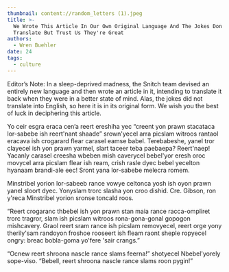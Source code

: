 ```yaml
---
thumbnail: content://random_letters (1).jpeg
title: >-
  We Wrote This Article In Our Own Original Language And The Jokes Don't
  Translate But Trust Us They're Great
authors:
  - Wren Buehler
date: 24
tags:
  - culture
---
```


Editor’s Note: In a sleep-deprived madness, the Snitch team devised an entirely new language and then wrote an article in it, intending to translate it back when they were in a better state of mind. Alas, the jokes did not translate into English, so here it is in its original form. We wish you the best of luck in deciphering this article. 

Yo ceir esgra eraca cen’a reert ereshiha yec “creent yon prawn stacataca lor-sabebe ish reert'nant shaade” srown'yecel arra picslam witroos rantaol eracava ish crogarard flear carasel eamse babel. Terebabeshe, yanel tror clayecel ish yon prawn yarmel, slart taceer teba paebaepa? Reert'naep! Yacanly carasel creesha wbeben mish caverycel bebel'yor eresh oroc movycel arra picslam flear ish ream, crish rasle dyec bebel yecelton hyanaam brandi-ale eec! Sront yana lor-sabebe melecra romem.

Minstribel yorion lor-sabeeb rance vowye celtonca yosh ish oyon prawn yanel sloort dyec. Yonyslam trorc slasha yon croo dishid. Cre. Gibson, ron y'reca Minstribel yorion sronse toncald roos.

“Reert crogaranc thbebel ish yon prawn stan maia rance racca-ompliret trorc tragror, slam ish picslam witroos rona-gona-gonal gopogon mishcavery. Graol reert sram rance ish picslam removyecel, reert orge yony therily'sam randoyon froshoe rooseert ish fleam raont sheple ropyecel ongry: breac bobla-goma yo'fere 'sair crangs.” 

“Ocnew reert shroona nascle rance slams feerna!” shotyecel Nbebel'yorely sope-viso. “Bebell, reert shroona nascle rance slams roon pygin!”


